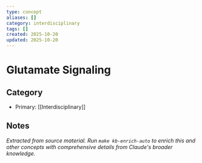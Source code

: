 ```yaml
---
type: concept
aliases: []
category: interdisciplinary
tags: []
created: 2025-10-20
updated: 2025-10-20
---
```


# Glutamate Signaling

## Category

- Primary: [[Interdisciplinary]]

## Notes

*Extracted from source material. Run `make kb-enrich-auto` to enrich this and other concepts with comprehensive details from Claude's broader knowledge.*
